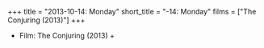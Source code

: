 +++
title = "2013-10-14: Monday"
short_title = "-14: Monday"
films = ["The Conjuring (2013)"]
+++


* Film: The Conjuring (2013) +
